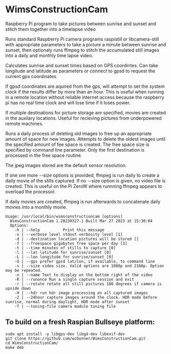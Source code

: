 # WimsConstructionCam
Raspberry Pi program to take pictures between sunrise and sunset and stitch them together into a timelapse video

Runs standard Raspberry Pi camera programs raspistill or libcamera-still with appropriate parameters to take a picture a minute between sunrise and sunset, then optionaly runs ffmpeg to stitch the accumulated still images into a daily and monthly time lapse video.

Calculates sunrise and sunset times based on GPS coordintes. Can take longitude and latitude as parameters or connect to gpsd to request the current gps coordinates. 

If gpsd coordinates are aquired from the gps, will attempt to set the system clock if the results differ by more than an hour. This is useful when running in a remote location without reliable internet access because the raspberry pi has no real time clock and will lose time if it loses power.

If multiple destinations for picture storage are specified, movies are created in the auxilary locations. Useful for recieving pictures from underpowered remote machines.

Runs a daily process of deleting old images to free up an appropriate amount of space for new images. Attempts to delete the oldest images until the specified amount of fee space is created. The free space size is specified by command line parameter. Only the first destination is processed in the free space routine.

The jpeg images stored are the default sensor resolution. 

If one ore more --size options is provided, ffmpeg is run daily to create a daily movie of the stills captured. If no --size option is given, no video file is created. This is useful on the Pi ZeroW where runnning ffmpeg appears to overload the processor.

If daily movies are created, ffmpeg is run afterwards to concatenate daily movies into a monthly movie. 

```
Usage: /usr/local/bin/wimsconstructioncam [options]
  WimsConstructionCam 1.20230327-1 Built Mar 27 2023 at 15:30:04
  Options:
    -h | --help          Print this message
    -v | --verbose level stdout verbosity level [1]
    -d | --destination location pictures will be stored []
    -f | --freespace gigabytes free space per day [3]
    -t | --time minutes of stills to capture [0]
    -l | --lat latitude for sunrise/sunset [0]
    -L | --lon longitude for sunrise/sunset [0]
    -G | --gps prefer gpsd lat/lon, if available, to command line
    -s | --size video size. Valid options are 1080p and 2160p. Option may be repeated.
    -n | --name Text to display on the bottom right of the video
    -R | --runonce Run a single capture session and exit
    -r | --rotate rotate all still pictures 180 degrees if camera is upside down
    -H | --hdr run hdr image processing on all captured images
    -2 | --24hour capture images around the clock. HDR mode before sunrise, normal during daylight, HDR mode after sunset
    -T | --tuning-file camera module tuning file
```

## To build on a fresh Raspian Bullseye platform:
```
sudo apt install -y libgps-dev libgd-dev libexif-dev
git clone https://github.com/wcbonner/WimsConstructionCam.git
cd WimsConstructionCam/
make deb
```

